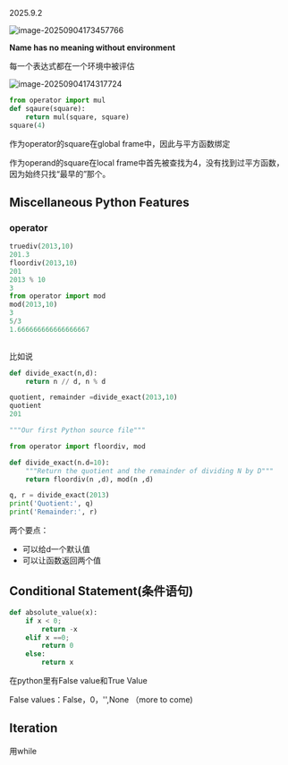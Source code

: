 2025.9.2

 ![image-20250904173457766](C:\Users\ZHAOKAI\AppData\Roaming\Typora\typora-user-images\image-20250904173457766.png)

**Name has no meaning without environment**

每一个表达式都在一个环境中被评估

![image-20250904174317724](C:\Users\ZHAOKAI\AppData\Roaming\Typora\typora-user-images\image-20250904174317724.png)

```python
from operator import mul
def sqaure(square):
    return mul(square, square)
square(4)
```

作为operator的square在global frame中，因此与平方函数绑定

作为operand的square在local frame中首先被查找为4，没有找到过平方函数，因为始终只找“最早的”那个。

## Miscellaneous Python Features

### operator

```python
truediv(2013,10)
201.3
floordiv(2013,10)
201
2013 % 10 
3
from operator import mod 
mod(2013,10)
3
5/3
1.666666666666666667
 
```

比如说

```python
def divide_exact(n,d):
	return n // d, n % d

quotient, remainder =divide_exact(2013,10)
quotient
201
```

```python
"""Our first Python source file"""

from operator import floordiv, mod

def divide_exact(n.d=10):
    """Return the quotient and the remainder of dividing N by D"""
	return floordiv(n ,d), mod(n ,d)

q, r = divide_exact(2013)
print('Quotient:', q)
print('Remainder:', r)
```

两个要点：

* 可以给d一个默认值
* 可以让函数返回两个值

## Conditional Statement(条件语句)

```python
def absolute_value(x):
    if x < 0;
    	return -x
    elif x ==0;
    	return 0
    else:
        return x
```

在python里有False value和True Value

False values：False，0，'',None （more to come)

## Iteration

用while
